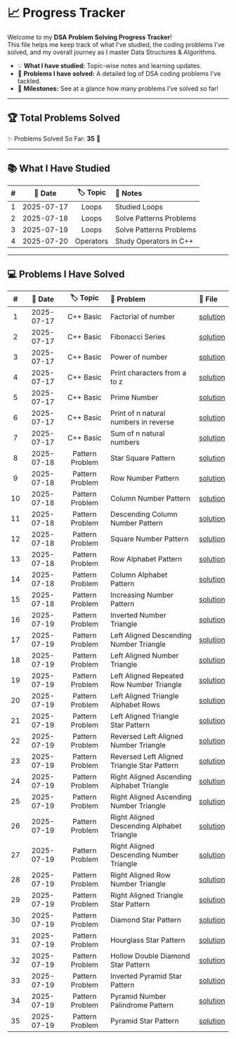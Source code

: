 # 📈 Progress Tracker

Welcome to my **DSA Problem Solving Progress Tracker**!  
This file helps me keep track of what I’ve studied, the coding problems I’ve solved, and my overall journey as I master Data Structures & Algorithms.

- 💡 **What I have studied:** Topic-wise notes and learning updates.
- 🔎 **Problems I have solved:** A detailed log of DSA coding problems I’ve tackled.
- 🏅 **Milestones:** See at a glance how many problems I’ve solved so far!

---

## 🏆 Total Problems Solved

✨ Problems Solved So Far: **35** 🎉

---

## 📚 What I Have Studied

| #  | 📅 Date     | 🏷️ Topic | 📝 Notes         |
|:--:|:----------:|:--------:|:----------------|
| 1  | 2025-07-17 | Loops    | Studied Loops   |
| 2  | 2025-07-18 | Loops    | Solve Patterns Problems   |
| 3  | 2025-07-19 | Loops    | Solve Patterns Problems   |
| 4  | 2025-07-20 | Operators    | Study Operators in C++   |

---

## 💻 Problems I Have Solved

|  #  |    📅 Date   |       🏷️ Topic        |              🧩 Problem                                 | 📄 File                                                                        |
|:---:|:-----------:|:---------------------:|:-------------------------------------------------------|:-------------------------------------------------------------------------------|
|  1  | 2025-07-17  | C++ Basic             | Factorial of number                                    | [solution](./C++PracticeProblems/factorial.cpp)                                |
|  2  | 2025-07-17  | C++ Basic             | Fibonacci Series                                       | [solution](./C++PracticeProblems/fibonacci_series.cpp)                         |
|  3  | 2025-07-17  | C++ Basic             | Power of number                                        | [solution](./C++PracticeProblems/power_of_number.cpp)                          |
|  4  | 2025-07-17  | C++ Basic             | Print characters from a to z                           | [solution](./C++PracticeProblems/print_a_to_z.cpp)                             |
|  5  | 2025-07-17  | C++ Basic             | Prime Number                                           | [solution](./C++PracticeProblems/prime_number.cpp)                             |
|  6  | 2025-07-17  | C++ Basic             | Print of n natural numbers in reverse                  | [solution](./C++PracticeProblems/print_n_natural_numbers_reverse.cpp)           |
|  7  | 2025-07-17  | C++ Basic             | Sum of n natural numbers                               | [solution](./C++PracticeProblems/sum_natural_num.cpp)                          |
|  8  | 2025-07-18  | Pattern Problem       | Star Square Pattern                                    | [solution](./PatternProblems/star_square_pattern.cpp)                          |
|  9  | 2025-07-18  | Pattern Problem       | Row Number Pattern                                     | [solution](./PatternProblems/row_number_pattern.cpp)                           |
| 10  | 2025-07-18  | Pattern Problem       | Column Number Pattern                                  | [solution](./PatternProblems/column_number_pattern.cpp)                        |
| 11  | 2025-07-18  | Pattern Problem       | Descending Column Number Pattern                       | [solution](./PatternProblems/descending_number_pattern.cpp)                     |
| 12  | 2025-07-18  | Pattern Problem       | Square Number Pattern                                  | [solution](./PatternProblems/square_number_pattern.cpp)                        |
| 13  | 2025-07-18  | Pattern Problem       | Row Alphabet Pattern                                   | [solution](./PatternProblems/row_alphabet_pattern.cpp)                         |
| 14  | 2025-07-18  | Pattern Problem       | Column Alphabet Pattern                                | [solution](./PatternProblems/ascending_alpha.cpp)                              |
| 15  | 2025-07-18  | Pattern Problem       | Increasing Number Pattern                              | [solution](./PatternProblems/increasing_number_pattern.cpp)                    |
| 16  | 2025-07-19  | Pattern Problem       | Inverted Number Triangle                               | [solution](./PatternProblems/inverted_number_triangle.cpp)                     |
| 17  | 2025-07-19  | Pattern Problem       | Left Aligned Descending Number Triangle                | [solution](./PatternProblems/left_aligned_descending_number_triangle.cpp)      |
| 18  | 2025-07-19  | Pattern Problem       | Left Aligned Number Triangle                           | [solution](./PatternProblems/left_aligned_number_triangle.cpp)                 |
| 19  | 2025-07-19  | Pattern Problem       | Left Aligned Repeated Row Number Triangle              | [solution](./PatternProblems/left_aligned_repeated_row_number_triangle.cpp)    |
| 20  | 2025-07-19  | Pattern Problem       | Left Aligned Triangle Alphabet Rows                    | [solution](./PatternProblems/left_aligned_triangle_alphabet_rows.cpp)          |
| 21  | 2025-07-19  | Pattern Problem       | Left Aligned Triangle Star Pattern                     | [solution](./PatternProblems/left_aligned_triangle_pattern.cpp)                |
| 22  | 2025-07-19  | Pattern Problem       | Reversed Left Aligned Number Triangle                  | [solution](./PatternProblems/reversed_left_aligned_number_triangle.cpp)        |
| 23  | 2025-07-19  | Pattern Problem       | Reversed Left Aligned Triangle Star Pattern            | [solution](./PatternProblems/reversed_left_aligned_triangle_star.cpp)          |
| 24  | 2025-07-19  | Pattern Problem       | Right Aligned Ascending Alphabet Triangle              | [solution](./PatternProblems/right_aligned_ascending_alphabet_triangle.cpp)    |
| 25  | 2025-07-19  | Pattern Problem       | Right Aligned Ascending Number Triangle                | [solution](./PatternProblems/right_aligned_ascending_number_triangle.cpp)      |
| 26  | 2025-07-19  | Pattern Problem       | Right Aligned Descending Alphabet Triangle             | [solution](./PatternProblems/right_aligned_descending_alphabet_triangle.cpp)   |
| 27  | 2025-07-19  | Pattern Problem       | Right Aligned Descending Number Triangle               | [solution](./PatternProblems/right_aligned_descending_number_triangle.cpp)     |
| 28  | 2025-07-19  | Pattern Problem       | Right Aligned Row Number Triangle                      | [solution](./PatternProblems/right_aligned_row_number_triangle.cpp)            |
| 29  | 2025-07-19  | Pattern Problem       | Right Aligned Triangle Star Pattern                    | [solution](./PatternProblems/right_aligned_triangle_star_pattern.cpp)          |
| 30  | 2025-07-19  | Pattern Problem       | Diamond Star Pattern                                   | [solution](./PatternProblems/diamond_star_pattern.cpp)                         |
| 31  | 2025-07-19  | Pattern Problem       | Hourglass Star Pattern                                 | [solution](./PatternProblems/hourglass_star_pattern.cpp)                       |
| 32  | 2025-07-19  | Pattern Problem       | Hollow Double Diamond Star Pattern                     | [solution](./PatternProblems/hollow_double_diamond_star_pattern.cpp)           |
| 33  | 2025-07-19  | Pattern Problem       | Inverted Pyramid Star Pattern                          | [solution](./PatternProblems/inverted_pyramid_star_pattern.cpp)                |
| 34  | 2025-07-19  | Pattern Problem       | Pyramid Number Palindrome Pattern                      | [solution](./PatternProblems/pyramid_number_palindrome_pattern.cpp)            |
| 35  | 2025-07-19  | Pattern Problem       | Pyramid Star Pattern                                   | [solution](./PatternProblems/pyramid_star_pattern.cpp)                         |

